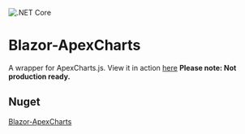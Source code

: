 ![.NET Core](https://github.com/joadan/Blazor-ApexCharts/workflows/.NET%20Core/badge.svg?branch=master)

# Blazor-ApexCharts
A wrapper for ApexCharts.js.
View it in action [here](https://joadan.github.io/Blazor-ApexCharts/basic-charts)
**Please note: Not production ready.**

## Nuget
[Blazor-ApexCharts](https://www.nuget.org/packages/Blazor-ApexCharts/)
